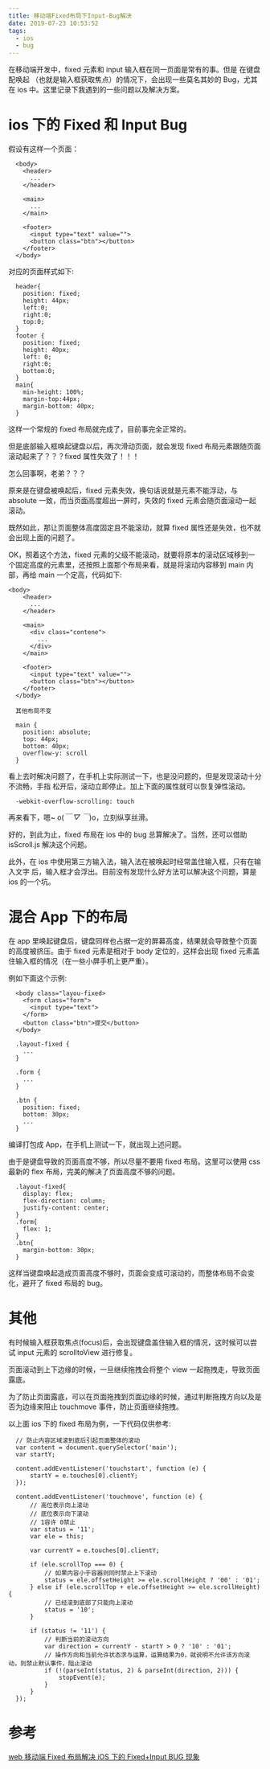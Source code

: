 ```yaml
---
title: 移动端Fixed布局下Input-Bug解决
date: 2019-07-23 10:53:52
tags:
  - ios
  - bug
---
```


在移动端开发中，fixed 元素和 input 输入框在同一页面是常有的事。但是 在键盘配唤起
（也就是输入框获取焦点）的情况下，会出现一些莫名其妙的 Bug，尤其在 ios 中。这里记录下我遇到的一些问题以及解决方案。

# ios 下的 Fixed 和 Input Bug

假设有这样一个页面：

```
  <body>
    <header>
      ...
    </header>

    <main>
      ...
    </main>

    <footer>
      <input type="text" value="">
      <button class="btn"></button>
    </footer>
  </body>
```

对应的页面样式如下:

```
  header{
    position: fixed;
    height: 44px;
    left:0;
    right:0;
    top:0;
  }
  footer {
    position: fixed;
    height: 40px;
    left: 0;
    right:0;
    bottom:0;
  }
  main{
    min-height: 100%;
    margin-top:44px;
    margin-bottom: 40px;
  }
```

这样一个常规的 fixed 布局就完成了，目前事完全正常的。

但是底部输入框唤起键盘以后，再次滑动页面，就会发现 fixed 布局元素跟随页面滚动起来了？？？fixed 属性失效了！！！

怎么回事啊，老弟？？？

<!-- more -->

原来是在键盘被唤起后，fixed 元素失效，换句话说就是元素不能浮动，与 absolute 一致，而当页面高度超出一屏时，失效的 fixed 元素会随页面滚动一起滚动。

既然如此，那让页面整体高度固定且不能滚动，就算 fixed 属性还是失效，也不就会出现上面的问题了。

OK，照着这个方法，fixed 元素的父级不能滚动，就要将原本的滚动区域移到一个固定高度的元素里，还按照上面那个布局来看，就是将滚动内容移到 main 内部，再给 main 一个定高，代码如下:

```
<body>
    <header>
      ...
    </header>

    <main>
      <div class="contene">
        ...
      </div>
    </main>

    <footer>
      <input type="text" value="">
      <button class="btn"></button>
    </footer>
  </body>
```

```
  其他布局不变

  main {
    position: absolute;
    top: 44px;
    bottom: 40px;
    overflow-y: scroll
  }
```

看上去时解决问题了，在手机上实际测试一下，也是没问题的，但是发现滚动十分不流畅，手指
松开后，滚动立即停止。加上下面的属性就可以恢复弹性滚动。

```
  -webkit-overflow-scrolling: touch
```

再来看下，嗯~ o(_￣ ▽ ￣_)o，立刻纵享丝滑。

好的，到此为止，fixed 布局在 ios 中的 bug 总算解决了。当然，还可以借助 isScroll.js 解决这个问题。

此外，在 ios 中使用第三方输入法，输入法在被唤起时经常盖住输入框，只有在输入文字
后，输入框才会浮出。目前没有发现什么好方法可以解决这个问题，算是 ios 的一个坑。

# 混合 App 下的布局

在 app 里唤起键盘后，键盘同样也占据一定的屏幕高度，结果就会导致整个页面的高度被挤压。由于 fixed 元素是相对于 body 定位的，这样会出现 fixed 元素盖住输入框的情况（在一些小屏手机上更严重）。

例如下面这个示例:

```
  <body class="layou-fixed>
    <form class="form">
      <input type="text">
    </form>
    <button class="btn">提交</button>
  </body>
```

```
  .layout-fixed {
    ...
  }

  .form {
    ...
  }

  .btn {
    position: fixed;
    bottom: 30px;
    ...
  }
```

编译打包成 App，在手机上测试一下，就出现上述问题。

由于是键盘导致的页面高度不够，所以尽量不要用 fixed 布局。这里可以使用 css 最新的 flex 布局，完美的解决了页面高度不够的问题。

```
  .layout-fixed{
    display: flex;
    flex-direction: column;
    justify-content: center;
  }
  .form{
    flex: 1;
  }
  .btn{
    margin-bottom: 30px;
  }
```

这样当键盘唤起造成页面高度不够时，页面会变成可滚动的，而整体布局不会变化，避开了 fixed 布局的 bug。

# 其他

有时候输入框获取焦点(focus)后，会出现键盘盖住输入框的情况，这时候可以尝试 input 元素的 scrolltoView 进行修复。

页面滚动到上下边缘的时候，一旦继续拖拽会将整个 view 一起拖拽走，导致页面露底。

为了防止页面露底，可以在页面拖拽到页面边缘的时候，通过判断拖拽方向以及是否为边缘来阻止 touchmove 事件，防止页面继续拖拽。

以上面 ios 下的 fixed 布局为例，一下代码仅供参考:

```
  // 防止内容区域滚到底后引起页面整体的滚动
  var content = document.querySelector('main');
  var startY;

  content.addEventListener('touchstart', function (e) {
      startY = e.touches[0].clientY;
  });

  content.addEventListener('touchmove', function (e) {
      // 高位表示向上滚动
      // 底位表示向下滚动
      // 1容许 0禁止
      var status = '11';
      var ele = this;

      var currentY = e.touches[0].clientY;

      if (ele.scrollTop === 0) {
          // 如果内容小于容器则同时禁止上下滚动
          status = ele.offsetHeight >= ele.scrollHeight ? '00' : '01';
      } else if (ele.scrollTop + ele.offsetHeight >= ele.scrollHeight) {
          // 已经滚到底部了只能向上滚动
          status = '10';
      }

      if (status != '11') {
          // 判断当前的滚动方向
          var direction = currentY - startY > 0 ? '10' : '01';
          // 操作方向和当前允许状态求与运算，运算结果为0，就说明不允许该方向滚动，则禁止默认事件，阻止滚动
          if (!(parseInt(status, 2) & parseInt(direction, 2))) {
              stopEvent(e);
          }
      }
  });
```

# 参考

[web 移动端 Fixed 布局解决 iOS 下的 Fixed+Input BUG 现象]("http://menvscode.com/detail/597ee129549d941107716d14")
